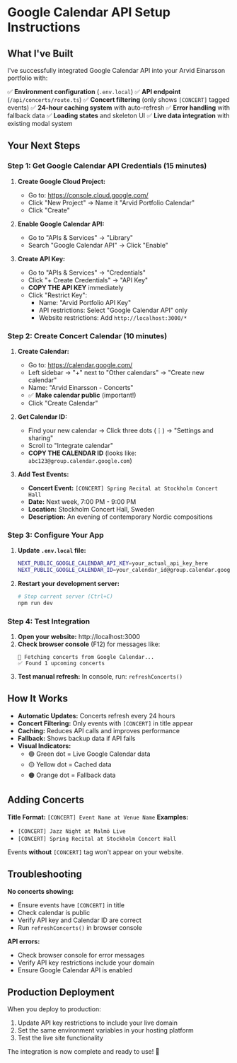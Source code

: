 # Google Calendar API Setup Instructions

## What I've Built

I've successfully integrated Google Calendar API into your Arvid Einarsson portfolio with:

✅ **Environment configuration** (`.env.local`)
✅ **API endpoint** (`/api/concerts/route.ts`)
✅ **Concert filtering** (only shows `[CONCERT]` tagged events)
✅ **24-hour caching system** with auto-refresh
✅ **Error handling** with fallback data
✅ **Loading states** and skeleton UI
✅ **Live data integration** with existing modal system

## Your Next Steps

### Step 1: Get Google Calendar API Credentials (15 minutes)

1. **Create Google Cloud Project:**
   - Go to: https://console.cloud.google.com/
   - Click "New Project" → Name it "Arvid Portfolio Calendar"
   - Click "Create"

2. **Enable Google Calendar API:**
   - Go to "APIs & Services" → "Library"
   - Search "Google Calendar API" → Click "Enable"

3. **Create API Key:**
   - Go to "APIs & Services" → "Credentials"
   - Click "+ Create Credentials" → "API Key"
   - **COPY THE API KEY** immediately
   - Click "Restrict Key":
     - Name: "Arvid Portfolio API Key"
     - API restrictions: Select "Google Calendar API" only
     - Website restrictions: Add `http://localhost:3000/*`

### Step 2: Create Concert Calendar (10 minutes)

1. **Create Calendar:**
   - Go to: https://calendar.google.com/
   - Left sidebar → "+" next to "Other calendars" → "Create new calendar"
   - Name: "Arvid Einarsson - Concerts"
   - ✅ **Make calendar public** (important!)
   - Click "Create Calendar"

2. **Get Calendar ID:**
   - Find your new calendar → Click three dots (⋮) → "Settings and sharing"
   - Scroll to "Integrate calendar"
   - **COPY THE CALENDAR ID** (looks like: `abc123@group.calendar.google.com`)

3. **Add Test Events:**
   - **Concert Event:** `[CONCERT] Spring Recital at Stockholm Concert Hall`
   - **Date:** Next week, 7:00 PM - 9:00 PM
   - **Location:** Stockholm Concert Hall, Sweden
   - **Description:** An evening of contemporary Nordic compositions

### Step 3: Configure Your App

1. **Update `.env.local` file:**
   ```bash
   NEXT_PUBLIC_GOOGLE_CALENDAR_API_KEY=your_actual_api_key_here
   NEXT_PUBLIC_GOOGLE_CALENDAR_ID=your_calendar_id@group.calendar.google.com
   ```

2. **Restart your development server:**
   ```bash
   # Stop current server (Ctrl+C)
   npm run dev
   ```

### Step 4: Test Integration

1. **Open your website:** http://localhost:3000
2. **Check browser console** (F12) for messages like:
   ```
   🎼 Fetching concerts from Google Calendar...
   ✅ Found 1 upcoming concerts
   ```
3. **Test manual refresh:** In console, run: `refreshConcerts()`

## How It Works

- **Automatic Updates:** Concerts refresh every 24 hours
- **Concert Filtering:** Only events with `[CONCERT]` in title appear
- **Caching:** Reduces API calls and improves performance
- **Fallback:** Shows backup data if API fails
- **Visual Indicators:**
  - 🟢 Green dot = Live Google Calendar data
  - 🟡 Yellow dot = Cached data
  - 🟠 Orange dot = Fallback data

## Adding Concerts

**Title Format:** `[CONCERT] Event Name at Venue Name`
**Examples:**
- `[CONCERT] Jazz Night at Malmö Live`
- `[CONCERT] Spring Recital at Stockholm Concert Hall`

Events **without** `[CONCERT]` tag won't appear on your website.

## Troubleshooting

**No concerts showing:**
- Ensure events have `[CONCERT]` in title
- Check calendar is public
- Verify API key and Calendar ID are correct
- Run `refreshConcerts()` in browser console

**API errors:**
- Check browser console for error messages
- Verify API key restrictions include your domain
- Ensure Google Calendar API is enabled

## Production Deployment

When you deploy to production:
1. Update API key restrictions to include your live domain
2. Set the same environment variables in your hosting platform
3. Test the live site functionality

The integration is now complete and ready to use! 🎉